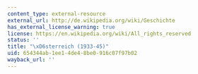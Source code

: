 ```yaml
---
content_type: external-resource
external_url: http://de.wikipedia.org/wiki/Geschichte
has_external_license_warning: true
license: https://en.wikipedia.org/wiki/All_rights_reserved
status: ''
title: "\xD6sterreich (1933-45)"
uid: 654344ab-1ee1-4de4-8be0-916c07f97b02
wayback_url: ''
---
```

